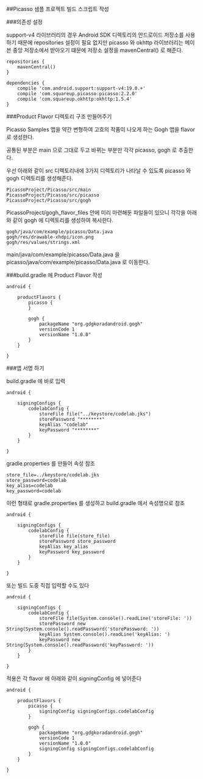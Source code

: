 ##Picasso 샘플 프로젝트 빌드 스크립트 작성

###의존성 설정
    
support-v4 라이브러리의 경우 Android SDK 디렉토리의 안드로이드 저장소를 사용하기 때문에 repositories 설정이 필요 없지만 picasso 와 okhttp 라이브러리는 메이븐 중앙 저장소에서 받아오기 떄문에 저장소 설정을 mavenCentral() 로 해준다.
    
    repositories {
        mavenCentral()
    }
    
    dependencies {
        compile 'com.android.support:support-v4:19.0.+'
        compile 'com.squareup.picasso:picasso:2.2.0'
        compile 'com.squareup.okhttp:okhttp:1.5.4'
    }
    
###Product Flavor 디렉토리 구조 만들어주기

Picasso Samples 앱을 약간 변형하여 고흐의 작품이 나오게 하는 Gogh 앱을 flavor 로 생성한다.

공통된 부분은 main 으로 그대로 두고 바뀌는 부분만 각각 picasso, gogh 로 추출한다.

우선 아래와 같이 src 디렉토리내에 3가지 디렉토리가 나타날 수 있도록 picasso 와 gogh 디렉토리를 생성해준다.

    PicassoProject/Picasso/src/main
    PicassoProject/Picasso/src/picasso
    PicassoProject/Picasso/src/gogh
    
PicassoProject/gogh_flavor_files 안에 미리 마련해둔 파일들이 있으니 각각을 아래와 같이 gogh 에 디렉토리를 생성하여 복사한다.

    gogh/java/com/example/picasso/Data.java
    gogh/res/drawable-xhdpi/icon.png
    gogh/res/values/strings.xml
    
main/java/com/example/picasso/Data.java 을 picasso/java/com/example/picasso/Data.java 로 이동한다.

###build.gradle 에 Product Flavor 작성

    android {

        productFlavors {
            picasso {
            }
    
            gogh {
                packageName "org.gdgkoradandroid.gogh"
                versionCode 1
                versionName "1.0.0"
            }
        }

    }

###앱 서명 하기

build.gradle 에 바로 입력

    android {

        signingConfigs {
            codelabConfig {
                storeFile file("../keystore/codelab.jks")
                storePassword "********"
                keyAlias "codelab"
                keyPassword "********"
            }
        }
        
    }
    
gradle.properties 를 만들어 속성 참조

    store_file=../keystore/codelab.jks
    store_password=codelab
    key_alias=codelab
    key_password=codelab
    
이런 형태로 gradle.properties 를 생성하고 build.gradle 에서 속성명으로 참조

    android {

        signingConfigs {
            codelabConfig {
                storeFile file(store_file)
                storePassword store_password
                keyAlias key_alias
                keyPassword key_password
            }
        }
    
    }
    
또는 빌드 도중 직접 입력할 수도 있다

    android {

        signingConfigs {
            codelabConfig {
                storeFile file(System.console().readLine('storeFile: '))
                storePassword new String(System.console().readPassword('storePassword: '))
                keyAlias System.console().readLine('keyAlias: ')
                keyPassword new String(System.console().readPassword('keyPassword: '))
            }
        }
        
    }

적용은 각 flavor 에 아래와 같이 signingConfig 에 넣어준다

    android {
    
        productFlavors {
            picasso {
                signingConfig signingConfigs.codelabConfig
            }
    
            gogh {
                packageName "org.gdgkoradandroid.gogh"
                versionCode 1
                versionName "1.0.0"
                signingConfig signingConfigs.codelabConfig
            }
        }
        
    }
